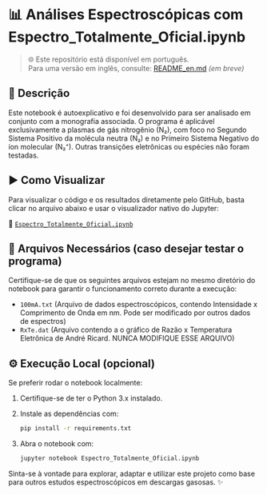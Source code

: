 # 📊 Análises Espectroscópicas com Espectro_Totalmente_Oficial.ipynb

> 🌐 Este repositório está disponível em português.  
> Para uma versão em inglês, consulte: [README_en.md](README_en.md) *(em breve)*

## 📘 Descrição

Este notebook é autoexplicativo e foi desenvolvido para ser analisado em conjunto com a monografia associada. O programa é aplicável exclusivamente a plasmas de gás nitrogênio (N₂), com foco no Segundo Sistema Positivo da molécula neutra (N₂) e no Primeiro Sistema Negativo do íon molecular (N₂⁺). Outras transições eletrônicas ou espécies não foram testadas.

## ▶️ Como Visualizar

Para visualizar o código e os resultados diretamente pelo GitHub, basta clicar no arquivo abaixo e usar o visualizador nativo do Jupyter:

🔗 [`Espectro_Totalmente_Oficial.ipynb`](./Espectro_Totalmente_Oficial.ipynb)

## 📁 Arquivos Necessários (caso desejar testar o programa)

Certifique-se de que os seguintes arquivos estejam no mesmo diretório do notebook para garantir o funcionamento correto durante a execução:

- `100mA.txt` (Arquivo de dados espectroscópicos, contendo Intensidade x Comprimento de Onda em nm. Pode ser modificado por outros dados de espectros)
- `RxTe.dat` (Arquivo contendo a o gráfico de Razão x Temperatura Eletrônica de André Ricard. NUNCA MODIFIQUE ESSE ARQUIVO)

## ⚙️ Execução Local (opcional)

Se preferir rodar o notebook localmente:

1. Certifique-se de ter o Python 3.x instalado.
2. Instale as dependências com:

   ```bash
   pip install -r requirements.txt

3. Abra o notebook com:

    ```bash
    jupyter notebook Espectro_Totalmente_Oficial.ipynb

Sinta-se à vontade para explorar, adaptar e utilizar este projeto como base para outros estudos espectroscópicos em descargas gasosas. ✨
